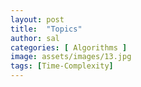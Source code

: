 ```yaml
---
layout: post
title:  "Topics"
author: sal
categories: [ Algorithms ]
image: assets/images/13.jpg
tags: [Time-Complexity]
---
```

### 
